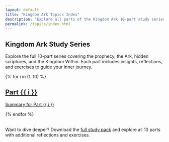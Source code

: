 ```yaml
---
layout: default
title: "Kingdom Ark Topics Index"
description: "Explore all parts of the Kingdom Ark 10-part study series"
permalink: /topics/index.html
---
```


<section class="hero">
  <div class="hero-content container">
    <h1>Kingdom Ark Study Series</h1>
    <p>Explore the full 10-part series covering the prophecy, the Ark, hidden scriptures, and the Kingdom Within. Each part includes insights, reflections, and exercises to guide your inner journey.</p>
  </div>
</section>

<section class="container">
  <div class="topics-grid">
    {% for i in (1..10) %}
      <a class="topic-card" href="{{ site.baseurl }}/topics/part-{{ i }}.html">
        <h2>Part {{ i }}</h2>
        <p>Summary for Part {{ i }}</p>
      </a>
    {% endfor %}
  </div>
</section>

<section class="container content center" style="margin-top:2rem;">
  <p>Want to dive deeper? Download the <a href="{{ site.baseurl }}/#download">full study pack</a> and explore all 10 parts with additional reflections and exercises.</p>
</section>
